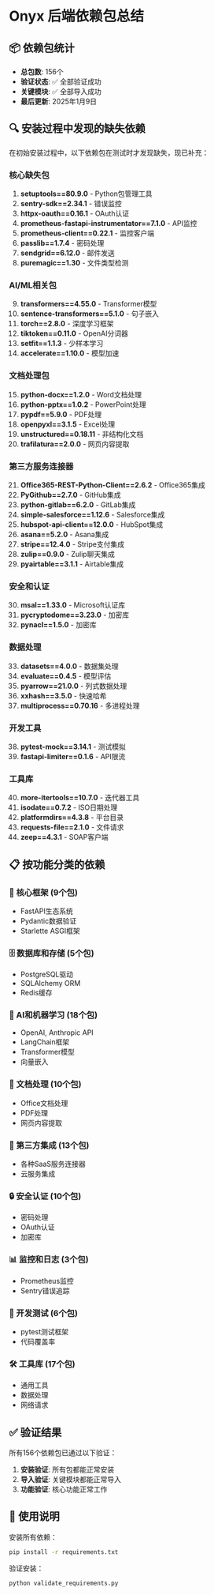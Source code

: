 # Onyx 后端依赖包总结

## 📦 依赖包统计

- **总包数**: 156个
- **验证状态**: ✅ 全部验证成功
- **关键模块**: ✅ 全部导入成功
- **最后更新**: 2025年1月9日

## 🔍 安装过程中发现的缺失依赖

在初始安装过程中，以下依赖包在测试时才发现缺失，现已补充：

### 核心缺失包
1. **setuptools==80.9.0** - Python包管理工具
2. **sentry-sdk==2.34.1** - 错误监控
3. **httpx-oauth==0.16.1** - OAuth认证
4. **prometheus-fastapi-instrumentator==7.1.0** - API监控
5. **prometheus-client==0.22.1** - 监控客户端
6. **passlib==1.7.4** - 密码处理
7. **sendgrid==6.12.0** - 邮件发送
8. **puremagic==1.30** - 文件类型检测

### AI/ML相关包
9. **transformers==4.55.0** - Transformer模型
10. **sentence-transformers==5.1.0** - 句子嵌入
11. **torch==2.8.0** - 深度学习框架
12. **tiktoken==0.11.0** - OpenAI分词器
13. **setfit==1.1.3** - 少样本学习
14. **accelerate==1.10.0** - 模型加速

### 文档处理包
15. **python-docx==1.2.0** - Word文档处理
16. **python-pptx==1.0.2** - PowerPoint处理
17. **pypdf==5.9.0** - PDF处理
18. **openpyxl==3.1.5** - Excel处理
19. **unstructured==0.18.11** - 非结构化文档
20. **trafilatura==2.0.0** - 网页内容提取

### 第三方服务连接器
21. **Office365-REST-Python-Client==2.6.2** - Office365集成
22. **PyGithub==2.7.0** - GitHub集成
23. **python-gitlab==6.2.0** - GitLab集成
24. **simple-salesforce==1.12.6** - Salesforce集成
25. **hubspot-api-client==12.0.0** - HubSpot集成
26. **asana==5.2.0** - Asana集成
27. **stripe==12.4.0** - Stripe支付集成
28. **zulip==0.9.0** - Zulip聊天集成
29. **pyairtable==3.1.1** - Airtable集成

### 安全和认证
30. **msal==1.33.0** - Microsoft认证库
31. **pycryptodome==3.23.0** - 加密库
32. **pynacl==1.5.0** - 加密库

### 数据处理
33. **datasets==4.0.0** - 数据集处理
34. **evaluate==0.4.5** - 模型评估
35. **pyarrow==21.0.0** - 列式数据处理
36. **xxhash==3.5.0** - 快速哈希
37. **multiprocess==0.70.16** - 多进程处理

### 开发工具
38. **pytest-mock==3.14.1** - 测试模拟
39. **fastapi-limiter==0.1.6** - API限流

### 工具库
40. **more-itertools==10.7.0** - 迭代器工具
41. **isodate==0.7.2** - ISO日期处理
42. **platformdirs==4.3.8** - 平台目录
43. **requests-file==2.1.0** - 文件请求
44. **zeep==4.3.1** - SOAP客户端

## 📋 按功能分类的依赖

### 🚀 核心框架 (9个包)
- FastAPI生态系统
- Pydantic数据验证
- Starlette ASGI框架

### 🗄️ 数据库和存储 (5个包)
- PostgreSQL驱动
- SQLAlchemy ORM
- Redis缓存

### 🤖 AI和机器学习 (18个包)
- OpenAI, Anthropic API
- LangChain框架
- Transformer模型
- 向量嵌入

### 📄 文档处理 (10个包)
- Office文档处理
- PDF处理
- 网页内容提取

### 🔗 第三方集成 (13个包)
- 各种SaaS服务连接器
- 云服务集成

### 🔒 安全认证 (10个包)
- 密码处理
- OAuth认证
- 加密库

### 📊 监控和日志 (3个包)
- Prometheus监控
- Sentry错误追踪

### 🧪 开发测试 (6个包)
- pytest测试框架
- 代码覆盖率

### 🛠️ 工具库 (17个包)
- 通用工具
- 数据处理
- 网络请求

## ✅ 验证结果

所有156个依赖包已通过以下验证：
1. **安装验证**: 所有包都能正常安装
2. **导入验证**: 关键模块都能正常导入
3. **功能验证**: 核心功能正常工作

## 📝 使用说明

安装所有依赖：
```bash
pip install -r requirements.txt
```

验证安装：
```bash
python validate_requirements.py
```
